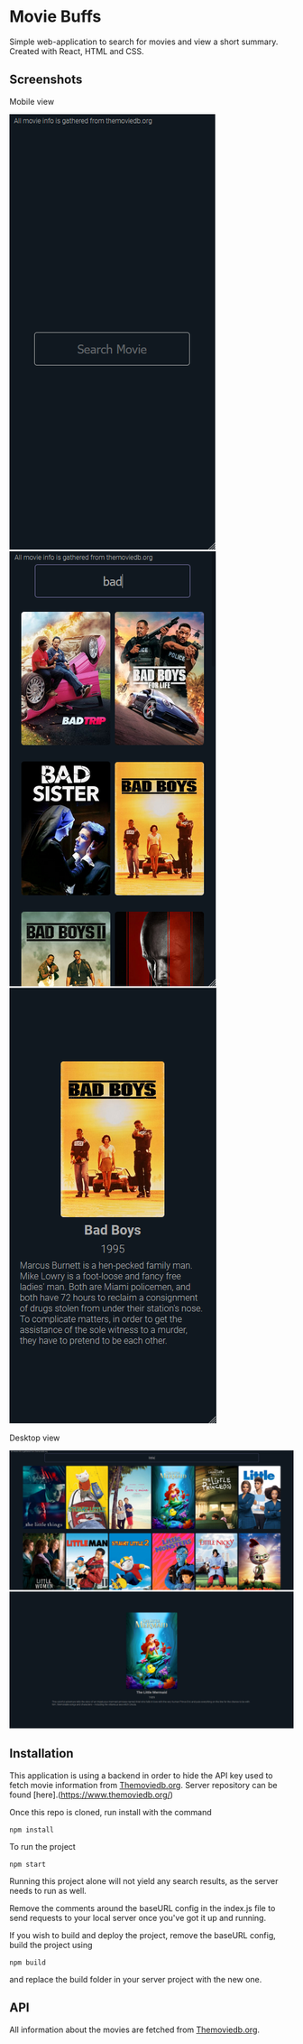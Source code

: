 # Movie Buffs

Simple web-application to search for movies and view a short summary.
Created with React, HTML and CSS. 

## Screenshots

Mobile view

![Searchbar](/screenshots/mob1.png)
![Searchpage](/screenshots/mob2.png)
![Summarypage](/screenshots/mob3.png)

Desktop view

![Searchpage](/screenshots/desk1.png)
![Summarypage](/screenshots/desk2.png)

## Installation 

This application is using a backend in order to hide the API key used to fetch movie information from [Themoviedb.org](https://www.themoviedb.org/).
Server repository can be found [here].(https://www.themoviedb.org/)

Once this repo is cloned, run install with the command
```
npm install
```

To run the project
```
npm start
```

Running this project alone will not yield any search results, as the server needs to run as well. 

Remove the comments around the baseURL config in the index.js file to send requests to your local server
once you've got it up and running. 

If you wish to build and deploy the project, remove the baseURL config, build the project using
```
npm build
```
and replace the build folder in your server project with the new one. 

## API

All information about the movies are fetched from [Themoviedb.org](https://www.themoviedb.org/).